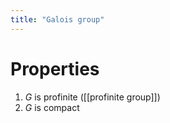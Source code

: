 ```yaml
---
title: "Galois group"
---
```


# Properties
1. $G$ is profinite ([[profinite group]])
2. $G$ is compact